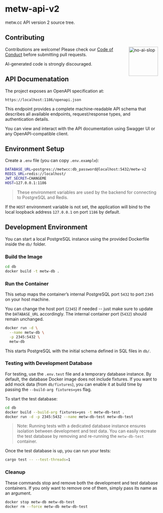 # metw-api-v2
metw.cc API version 2 source tree.

## Contributing
<img width="96" height="96" alt="no-ai-slop" align="right" src="https://github.com/user-attachments/assets/bca16d5a-a6fe-4cbf-b41f-1176e000cff2" />

Contributions are welcome! Please check our
[Code of Conduct](http://github.com/metwse/code-of-conduct) before submitting
pull requests.

AI-generated code is strongly discouraged.

## API Documenatation
The project exposes an OpenAPI specification at:
```
https://localhost:1186/openapi.json
```
This endpoint provides a complete machine-readable API schema that describes
all available endpoints, request/response types, and authentication details.

You can view and interact with the API documentation using Swagger UI or any
OpenAPI-compatible client.

## Environment Setup
Create a `.env` file (you can copy `.env.example`):
```sh
DATABASE_URL=postgres://metwcc:db_password@localhost:5432/metw-v2
REDIS_URL=redis://localhost/
JWT_SECRET=CHANGEME
HOST=127.0.0.1:1186
```
> These environment variables are used by the backend for connecting to
  PostgreSQL and Redis.

If the `HOST` environment variable is not set, the application will bind to the
local loopback address `127.0.0.1` on port `1186` by default.

## Development Environment
You can start a local PostgreSQL instance using the provided Dockerfile inside
the `db/` folder.

### Build the Image
```sh
cd db
docker build -t metw-db .
```

### Run the Container
This setup maps the container’s internal PostgreSQL port `5432` to port `2345`
on your host machine.

You can change the host port (`2345`) if needed -- just make sure to update the
`DATABASE_URL` accordingly. The internal container port (`5432`) should
remain unchanged.
```sh
docker run -d \
  --name metw-db \
  -p 2345:5432 \
  metw-db
```

This starts PostgreSQL with the initial schema defined in SQL files in `db/`.

### Testing with Development Database
For testing, use the `.env.test` file and a temporary database instance. By
default, the database Docker image does not include fixtures. If you want to
add mock data (from `db/fixtures`), you can enable it at build time by passing
the `--build-arg fixtures=yes` flag.

To start the test database:
```sh
cd db
docker build --build-arg fixtures=yes -t metw-db-test .
docker run -d -p 2345:5432 --name metw-db-test metw-db-test
```
> Note: Running tests with a dedicated database instance ensures isolation
  between development and test data. You can easily recreate the test database
  by removing and re-running the `metw-db-test` container.

Once the test database is up, you can run your tests:
```sh
cargo test -- --test-threads=1
```

### Cleanup
These commands stop and remove both the development and test database
containers. If you only want to remove one of them, simply pass its name as an
argument.
```sh
docker stop metw-db metw-db-test
docker rm --force metw-db metw-db-test
```
